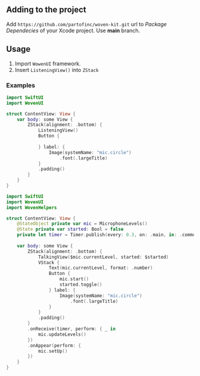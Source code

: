 
## Adding to the project

Add `https://github.com/partofinc/woven-kit.git` url to *Package Dependecies* of your Xcode project. Use **main** branch.

## Usage

1. Import `WowenUI` framework.
2. Insert `ListeningView()` into `ZStack`

### Examples

```Swift
import SwiftUI
import WovenUI

struct ContentView: View {
    var body: some View {
        ZStack(alignment: .bottom) {
            ListeningView()
            Button {
                
            } label: {
                Image(systemName: "mic.circle")
                    .font(.largeTitle)
            }
            .padding()
        }
    }
}
```

```Swift
import SwiftUI
import WovenUI
import WovenHelpers

struct ContentView: View {
    @StateObject private var mic = MicrophoneLevels()
    @State private var started: Bool = false
    private let timer = Timer.publish(every: 0.3, on: .main, in: .common).autoconnect()
    
    var body: some View {
        ZStack(alignment: .bottom) {
            TalkingView($mic.currentLevel, started: $started)
            VStack {
                Text(mic.currentLevel, format: .number)
                Button {
                    mic.start()
                    started.toggle()
                } label: {
                    Image(systemName: "mic.circle")
                        .font(.largeTitle)
                }
            }
            .padding()
        }
        .onReceive(timer, perform: { _ in
            mic.updateLevels()
        })
        .onAppear(perform: {
            mic.setUp()
        })
    }
}
```
